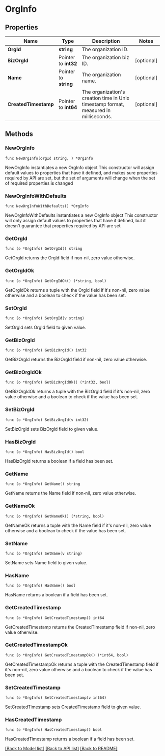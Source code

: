 # OrgInfo

## Properties

Name | Type | Description | Notes
------------ | ------------- | ------------- | -------------
**OrgId** | **string** | The organization ID. | 
**BizOrgId** | Pointer to **int32** | The organization biz ID. | [optional] 
**Name** | Pointer to **string** | The organization name. | [optional] 
**CreatedTimestamp** | Pointer to **int64** | The organization&#39;s creation time in Unix timestamp format, measured in milliseconds. | [optional] 

## Methods

### NewOrgInfo

`func NewOrgInfo(orgId string, ) *OrgInfo`

NewOrgInfo instantiates a new OrgInfo object
This constructor will assign default values to properties that have it defined,
and makes sure properties required by API are set, but the set of arguments
will change when the set of required properties is changed

### NewOrgInfoWithDefaults

`func NewOrgInfoWithDefaults() *OrgInfo`

NewOrgInfoWithDefaults instantiates a new OrgInfo object
This constructor will only assign default values to properties that have it defined,
but it doesn't guarantee that properties required by API are set

### GetOrgId

`func (o *OrgInfo) GetOrgId() string`

GetOrgId returns the OrgId field if non-nil, zero value otherwise.

### GetOrgIdOk

`func (o *OrgInfo) GetOrgIdOk() (*string, bool)`

GetOrgIdOk returns a tuple with the OrgId field if it's non-nil, zero value otherwise
and a boolean to check if the value has been set.

### SetOrgId

`func (o *OrgInfo) SetOrgId(v string)`

SetOrgId sets OrgId field to given value.


### GetBizOrgId

`func (o *OrgInfo) GetBizOrgId() int32`

GetBizOrgId returns the BizOrgId field if non-nil, zero value otherwise.

### GetBizOrgIdOk

`func (o *OrgInfo) GetBizOrgIdOk() (*int32, bool)`

GetBizOrgIdOk returns a tuple with the BizOrgId field if it's non-nil, zero value otherwise
and a boolean to check if the value has been set.

### SetBizOrgId

`func (o *OrgInfo) SetBizOrgId(v int32)`

SetBizOrgId sets BizOrgId field to given value.

### HasBizOrgId

`func (o *OrgInfo) HasBizOrgId() bool`

HasBizOrgId returns a boolean if a field has been set.

### GetName

`func (o *OrgInfo) GetName() string`

GetName returns the Name field if non-nil, zero value otherwise.

### GetNameOk

`func (o *OrgInfo) GetNameOk() (*string, bool)`

GetNameOk returns a tuple with the Name field if it's non-nil, zero value otherwise
and a boolean to check if the value has been set.

### SetName

`func (o *OrgInfo) SetName(v string)`

SetName sets Name field to given value.

### HasName

`func (o *OrgInfo) HasName() bool`

HasName returns a boolean if a field has been set.

### GetCreatedTimestamp

`func (o *OrgInfo) GetCreatedTimestamp() int64`

GetCreatedTimestamp returns the CreatedTimestamp field if non-nil, zero value otherwise.

### GetCreatedTimestampOk

`func (o *OrgInfo) GetCreatedTimestampOk() (*int64, bool)`

GetCreatedTimestampOk returns a tuple with the CreatedTimestamp field if it's non-nil, zero value otherwise
and a boolean to check if the value has been set.

### SetCreatedTimestamp

`func (o *OrgInfo) SetCreatedTimestamp(v int64)`

SetCreatedTimestamp sets CreatedTimestamp field to given value.

### HasCreatedTimestamp

`func (o *OrgInfo) HasCreatedTimestamp() bool`

HasCreatedTimestamp returns a boolean if a field has been set.


[[Back to Model list]](../README.md#documentation-for-models) [[Back to API list]](../README.md#documentation-for-api-endpoints) [[Back to README]](../README.md)



